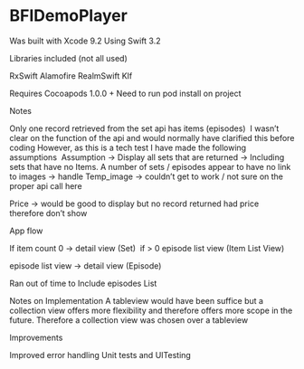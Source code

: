 # BFIDemoPlayer

Was built with Xcode 9.2
Using Swift 3.2


Libraries included (not all used)

RxSwift
Alamofire
RealmSwift
KIf


Requires Cocoapods 1.0.0 +
Need to run pod install on project


Notes 


Only one record retrieved from the set api has items (episodes) 
I wasn’t clear on the function of the api and would normally have clarified this before coding
However, as this is a tech test I have made the following assumptions
  Assumption -> Display all sets that are returned -> Including sets that have no Items. 
A number of sets / episodes appear to have no link to images -> handle
Temp_image -> couldn’t get to work / not sure on the proper api call here

Price -> would be good to display but no record returned had price therefore don’t show

App flow

If  item count 0 -> detail view (Set)  if > 0 episode list view (Item List View)

episode list view -> detail view (Episode)

Ran out of time to Include episodes List



Notes on Implementation
A tableview would have been suffice but a collection view offers more flexibility and therefore offers more scope in the future. Therefore a  collection view was chosen over a tableview



Improvements

Improved error handling
Unit tests and UITesting
